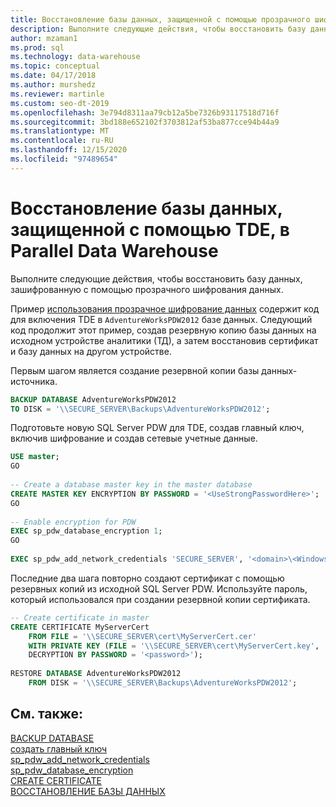 ```yaml
---
title: Восстановление базы данных, защищенной с помощью прозрачного шифрования
description: Выполните следующие действия, чтобы восстановить базу данных, зашифрованную с помощью прозрачного шифрования данных в хранилище Parallel Data System.
author: mzaman1
ms.prod: sql
ms.technology: data-warehouse
ms.topic: conceptual
ms.date: 04/17/2018
ms.author: murshedz
ms.reviewer: martinle
ms.custom: seo-dt-2019
ms.openlocfilehash: 3e794d8311aa79cb12a5be7326b93117518d716f
ms.sourcegitcommit: 3bd188e652102f3703812af53ba877cce94b44a9
ms.translationtype: MT
ms.contentlocale: ru-RU
ms.lasthandoff: 12/15/2020
ms.locfileid: "97489654"
---
```

# <a name="restore-a-database-protected-by-tde-in-parallel-data-warehouse"></a>Восстановление базы данных, защищенной с помощью TDE, в Parallel Data Warehouse
Выполните следующие действия, чтобы восстановить базу данных, зашифрованную с помощью прозрачного шифрования данных.  
  
Пример [использования прозрачное шифрование данных](transparent-data-encryption.md#using-tde) содержит код для включения TDE в `AdventureWorksPDW2012` базе данных. Следующий код продолжит этот пример, создав резервную копию базы данных на исходном устройстве аналитики (ТД), а затем восстановив сертификат и базу данных на другом устройстве.  
  
Первым шагом является создание резервной копии базы данных-источника.  
  
```sql  
BACKUP DATABASE AdventureWorksPDW2012   
TO DISK = '\\SECURE_SERVER\Backups\AdventureWorksPDW2012';  
```  
  
Подготовьте новую SQL Server PDW для TDE, создав главный ключ, включив шифрование и создав сетевые учетные данные.  
  
```sql  
USE master;  
GO  
  
-- Create a database master key in the master database  
CREATE MASTER KEY ENCRYPTION BY PASSWORD = '<UseStrongPasswordHere>';  
GO  
  
-- Enable encryption for PDW  
EXEC sp_pdw_database_encryption 1;  
GO  
  
EXEC sp_pdw_add_network_credentials 'SECURE_SERVER', '<domain>\<Windows_user>', '<password>';  
```  
  
Последние два шага повторно создают сертификат с помощью резервных копий из исходной SQL Server PDW. Используйте пароль, который использовался при создании резервной копии сертификата.  
  
```sql  
-- Create certificate in master  
CREATE CERTIFICATE MyServerCert  
    FROM FILE = '\\SECURE_SERVER\cert\MyServerCert.cer'   
    WITH PRIVATE KEY (FILE = '\\SECURE_SERVER\cert\MyServerCert.key',   
    DECRYPTION BY PASSWORD = '<password>');  
  
RESTORE DATABASE AdventureWorksPDW2012   
    FROM DISK = '\\SECURE_SERVER\Backups\AdventureWorksPDW2012';  
```  
  
## <a name="see-also"></a>См. также:  
[BACKUP DATABASE](../t-sql/statements/backup-transact-sql.md?view=aps-pdw-2016&preserve-view=true)  
[создать главный ключ](../t-sql/statements/create-master-key-transact-sql.md)  
 [sp_pdw_add_network_credentials](../relational-databases/system-stored-procedures/sp-pdw-add-network-credentials-sql-data-warehouse.md)  
[sp_pdw_database_encryption](../relational-databases/system-stored-procedures/sp-pdw-database-encryption-sql-data-warehouse.md)  
[CREATE CERTIFICATE](../t-sql/statements/create-certificate-transact-sql.md)  
[ВОССТАНОВЛЕНИЕ БАЗЫ ДАННЫХ](../t-sql/statements/restore-statements-transact-sql.md?view=aps-pdw-2016&preserve-view=true)
